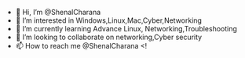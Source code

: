 - 👋 Hi, I’m @ShenalCharana
- 👀 I’m interested in Windows,Linux,Mac,Cyber,Networking
- 🌱 I’m currently learning Advance Linux, Networking,Troubleshooting 
- 💞️ I’m looking to collaborate on networking,Cyber security
- 📫 How to reach me @ShenalCharana
<!


